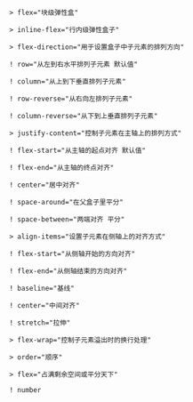 `> flex="块级弹性盒"`

`> inline-flex="行内级弹性盒子"`

`> flex-direction="用于设置盒子中子元素的排列方向"`

`! row="从左到右水平排列子元素 默认值"`

`! column="从上到下垂直排列子元素"`

`! row-reverse="从右向左排列子元素"`

`! column-reverse="从下到上垂直排列子元素"`

`> justify-content="控制子元素在主轴上的排列方式"`

`! flex-start="从主轴的起点对齐 默认值"`

`! flex-end="从主轴的终点对齐"`

`! center="居中对齐"`

`! space-around="在父盒子里平分"`

`! space-between="两端对齐 平分"`

`> align-items="设置子元素在侧轴上的对齐方式"`

`! flex-start="从侧轴开始的方向对齐"`

`! flex-end="从侧轴结束的方向对齐"`

`! baseline="基线"`

`! center="中间对齐" `

`! stretch="拉伸"`

`> flex-wrap="控制子元素溢出时的换行处理"`

`> order="顺序"`

`> flex="占满剩余空间或平分天下"`

`! number`
